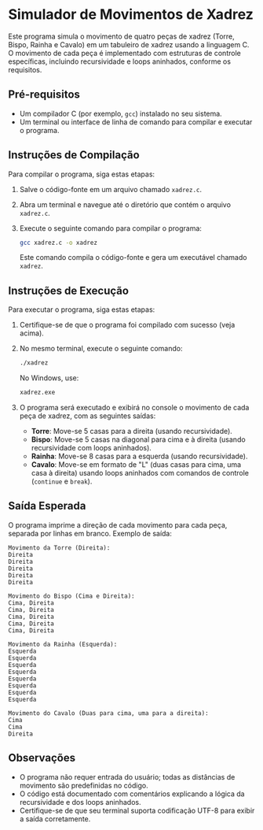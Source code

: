 # Simulador de Movimentos de Xadrez

Este programa simula o movimento de quatro peças de xadrez (Torre, Bispo, Rainha e Cavalo) em um tabuleiro de xadrez usando a linguagem C. O movimento de cada peça é implementado com estruturas de controle específicas, incluindo recursividade e loops aninhados, conforme os requisitos.

## Pré-requisitos

- Um compilador C (por exemplo, `gcc`) instalado no seu sistema.
- Um terminal ou interface de linha de comando para compilar e executar o programa.

## Instruções de Compilação

Para compilar o programa, siga estas etapas:

1. Salve o código-fonte em um arquivo chamado `xadrez.c`.
2. Abra um terminal e navegue até o diretório que contém o arquivo `xadrez.c`.
3. Execute o seguinte comando para compilar o programa:

   ```bash
   gcc xadrez.c -o xadrez
   ```

   Este comando compila o código-fonte e gera um executável chamado `xadrez`.

## Instruções de Execução

Para executar o programa, siga estas etapas:

1. Certifique-se de que o programa foi compilado com sucesso (veja acima).
2. No mesmo terminal, execute o seguinte comando:

   ```bash
   ./xadrez
   ```

   No Windows, use:

   ```bash
   xadrez.exe
   ```

3. O programa será executado e exibirá no console o movimento de cada peça de xadrez, com as seguintes saídas:
   - **Torre**: Move-se 5 casas para a direita (usando recursividade).
   - **Bispo**: Move-se 5 casas na diagonal para cima e à direita (usando recursividade com loops aninhados).
   - **Rainha**: Move-se 8 casas para a esquerda (usando recursividade).
   - **Cavalo**: Move-se em formato de "L" (duas casas para cima, uma casa à direita) usando loops aninhados com comandos de controle (`continue` e `break`).

## Saída Esperada

O programa imprime a direção de cada movimento para cada peça, separada por linhas em branco. Exemplo de saída:

```
Movimento da Torre (Direita):
Direita
Direita
Direita
Direita
Direita

Movimento do Bispo (Cima e Direita):
Cima, Direita
Cima, Direita
Cima, Direita
Cima, Direita
Cima, Direita

Movimento da Rainha (Esquerda):
Esquerda
Esquerda
Esquerda
Esquerda
Esquerda
Esquerda
Esquerda
Esquerda

Movimento do Cavalo (Duas para cima, uma para a direita):
Cima
Cima
Direita
```

## Observações

- O programa não requer entrada do usuário; todas as distâncias de movimento são predefinidas no código.
- O código está documentado com comentários explicando a lógica da recursividade e dos loops aninhados.
- Certifique-se de que seu terminal suporta codificação UTF-8 para exibir a saída corretamente.
